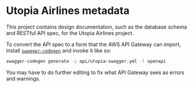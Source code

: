 # Utopia Airlines metadata

This project contains design documentation, such as the database schema and
RESTful API spec, for the Utopia Airlines project.

To convert the API spec to a form that the AWS API Gateway can import, install
[`swagger-codegen`](https://swagger.io/swagger-codegen/) and invoke it like so:

```bash
swagger-codegen generate -i api/utopia-swagger.yml -l openapi
```

You may have to do further editing to fix what API Gateway sees as errors and
warnings.
